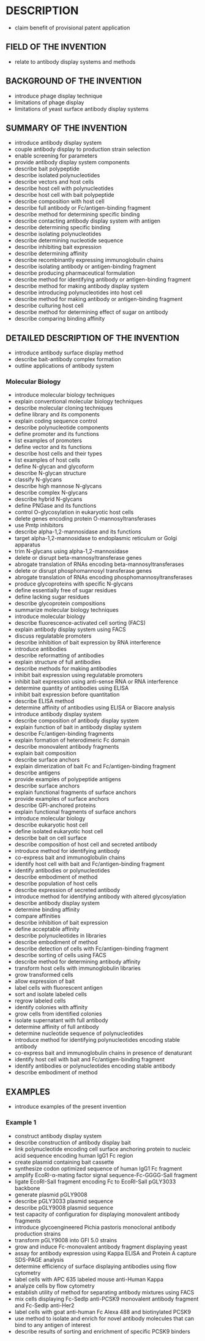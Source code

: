 # DESCRIPTION

- claim benefit of provisional patent application

## FIELD OF THE INVENTION

- relate to antibody display systems and methods

## BACKGROUND OF THE INVENTION

- introduce phage display technique
- limitations of phage display
- limitations of yeast surface antibody display systems

## SUMMARY OF THE INVENTION

- introduce antibody display system
- couple antibody display to production strain selection
- enable screening for parameters
- provide antibody display system components
- describe bait polypeptide
- describe isolated polynucleotides
- describe vectors and host cells
- describe host cell with polynucleotides
- describe host cell with bait polypeptide
- describe composition with host cell
- describe full antibody or Fc/antigen-binding fragment
- describe method for determining specific binding
- describe contacting antibody display system with antigen
- describe determining specific binding
- describe isolating polynucleotides
- describe determining nucleotide sequence
- describe inhibiting bait expression
- describe determining affinity
- describe recombinantly expressing immunoglobulin chains
- describe isolating antibody or antigen-binding fragment
- describe producing pharmaceutical formulation
- describe method for identifying antibody or antigen-binding fragment
- describe method for making antibody display system
- describe introducing polynucleotides into host cell
- describe method for making antibody or antigen-binding fragment
- describe culturing host cell
- describe method for determining effect of sugar on antibody
- describe comparing binding affinity

## DETAILED DESCRIPTION OF THE INVENTION

- introduce antibody surface display method
- describe bait-antibody complex formation
- outline applications of antibody system

### Molecular Biology

- introduce molecular biology techniques
- explain conventional molecular biology techniques
- describe molecular cloning techniques
- define library and its components
- explain coding sequence control
- describe polynucleotide components
- define promoter and its functions
- list examples of promoters
- define vector and its functions
- describe host cells and their types
- list examples of host cells
- define N-glycan and glycoform
- describe N-glycan structure
- classify N-glycans
- describe high mannose N-glycans
- describe complex N-glycans
- describe hybrid N-glycans
- define PNGase and its functions
- control O-glycosylation in eukaryotic host cells
- delete genes encoding protein O-mannosyltransferases
- use Pmtp inhibitors
- describe alpha-1,2-mannosidase and its functions
- target alpha-1,2-mannosidase to endoplasmic reticulum or Golgi apparatus
- trim N-glycans using alpha-1,2-mannosidase
- delete or disrupt beta-mannosyltransferase genes
- abrogate translation of RNAs encoding beta-mannosyltransferases
- delete or disrupt phosphomannosyl transferase genes
- abrogate translation of RNAs encoding phosphomannosyltransferases
- produce glycoproteins with specific N-glycans
- define essentially free of sugar residues
- define lacking sugar residues
- describe glycoprotein compositions
- summarize molecular biology techniques
- introduce molecular biology
- describe fluorescence-activated cell sorting (FACS)
- explain antibody display system using FACS
- discuss regulatable promoters
- describe inhibition of bait expression by RNA interference
- introduce antibodies
- describe reformatting of antibodies
- explain structure of full antibodies
- describe methods for making antibodies
- inhibit bait expression using regulatable promoters
- inhibit bait expression using anti-sense RNA or RNA interference
- determine quantity of antibodies using ELISA
- inhibit bait expression before quantitation
- describe ELISA method
- determine affinity of antibodies using ELISA or Biacore analysis
- introduce antibody display system
- describe composition of antibody display system
- explain function of bait in antibody display system
- describe Fc/antigen-binding fragments
- explain formation of heterodimeric Fc domain
- describe monovalent antibody fragments
- explain bait composition
- describe surface anchors
- explain dimerization of bait Fc and Fc/antigen-binding fragment
- describe antigens
- provide examples of polypeptide antigens
- describe surface anchors
- explain functional fragments of surface anchors
- provide examples of surface anchors
- describe GPI-anchored proteins
- explain functional fragments of surface anchors
- introduce molecular biology
- describe eukaryotic host cell
- define isolated eukaryotic host cell
- describe bait on cell surface
- describe composition of host cell and secreted antibody
- introduce method for identifying antibody
- co-express bait and immunoglobulin chains
- identify host cell with bait and Fc/antigen-binding fragment
- identify antibodies or polynucleotides
- describe embodiment of method
- describe population of host cells
- describe expression of secreted antibody
- introduce method for identifying antibody with altered glycosylation
- describe antibody display system
- determine binding affinity
- compare affinities
- describe inhibition of bait expression
- define acceptable affinity
- describe polynucleotides in libraries
- describe embodiment of method
- describe detection of cells with Fc/antigen-binding fragment
- describe sorting of cells using FACS
- describe method for determining antibody affinity
- transform host cells with immunoglobulin libraries
- grow transformed cells
- allow expression of bait
- label cells with fluorescent antigen
- sort and isolate labeled cells
- regrow labeled cells
- identify colonies with affinity
- grow cells from identified colonies
- isolate supernatant with full antibody
- determine affinity of full antibody
- determine nucleotide sequence of polynucleotides
- introduce method for identifying polynucleotides encoding stable antibody
- co-express bait and immunoglobulin chains in presence of denaturant
- identify host cell with bait and Fc/antigen-binding fragment
- identify antibodies or polynucleotides encoding stable antibody
- describe embodiment of method

## EXAMPLES

- introduce examples of the present invention

### Example 1

- construct antibody display system
- describe construction of antibody display bait
- link polynucleotide encoding cell surface anchoring protein to nucleic acid sequence encoding human IgG1 Fc region
- create plasmid containing bait cassette
- synthesize codon optimized sequence of human IgG1 Fc fragment
- amplify EcoRI-α-mating factor signal sequence-Fc-GGGG-SalI fragment
- ligate EcoRI-SalI fragment encoding Fc to EcoRI-SalI pGLY3033 backbone
- generate plasmid pGLY9008
- describe pGLY3033 plasmid sequence
- describe pGLY9008 plasmid sequence
- test capacity of configuration for displaying monovalent antibody fragments
- introduce glycoengineered Pichia pastoris monoclonal antibody production strains
- transform pGLY9008 into GFI 5.0 strains
- grow and induce Fc-monovalent antibody fragment displaying yeast
- assay for antibody expression using Kappa ELISA and Protein A capture SDS-PAGE analysis
- determine efficiency of surface displaying antibodies using flow cytometry
- label cells with APC 635 labeled mouse anti-Human Kappa
- analyze cells by flow cytometry
- establish utility of method for separating antibody mixtures using FACS
- mix cells displaying Fc-Sedlp anti-PCSK9 monovalent antibody fragment and Fc-Sedlp anti-Her2
- label cells with goat anti-human Fc Alexa 488 and biotinylated PCSK9
- use method to isolate and enrich for novel antibody molecules that can bind to any antigen of interest
- describe results of sorting and enrichment of specific PCSK9 binders

